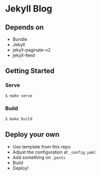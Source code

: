 # Jekyll Blog

## Depends on
- Bundle
- Jekyll
- jekyll-paginate-v2
- jekyll-feed

## Getting Started

### Serve
```bash
$ make serve
```

### Build
```bash
$ make build
```

## Deploy your own
- Use template from this repo
- Adjust the configuration at `_config.yaml`
- Add something on `_posts`
- Build
- Deploy!